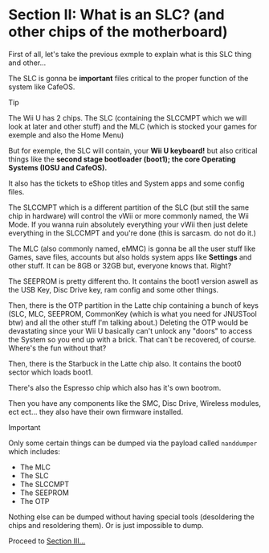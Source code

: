 # Section II: What is an SLC? (and other chips of the motherboard)

First of all, let's take the previous exmple to explain what is this SLC thing and other...

The SLC is gonna be **important** files critical to the proper function of the system like CafeOS.

> [!TIP]
The Wii U has 2 chips. The SLC (containing the SLCCMPT which we will look at later and other stuff) and the MLC (which is stocked your games for exemple and also the Home Menu)

But for exemple, the SLC will contain, your **Wii U keyboard!** but also critical things like the **second stage bootloader (boot1); the core Operating Systems (IOSU and CafeOS).**

It also has the tickets to eShop titles and System apps and some config files.

The SLCCMPT which is a different partition of the SLC (but still the same chip in hardware) will control the vWii or more commonly named, the Wii Mode. If you wanna ruin absolutely everything your vWii then just delete everything in the SLCCMPT and you're done (this is sarcasm. do not do it.)

The MLC (also commonly named, eMMC) is gonna be all the user stuff like Games, save files, accounts but also holds system apps like **Settings** and other stuff. It can be 8GB or 32GB but, everyone knows that. Right?

The SEEPROM is pretty different tho. It contains the boot1 version aswell as the USB Key, Disc Drive key, ram config and some other things.

Then, there is the OTP partition in the Latte chip containing a bunch of keys (SLC, MLC, SEEPROM, CommonKey (which is what you need for JNUSTool btw) and all the other stuff I'm talking about.) Deleting the OTP would be devastating since your Wii U basically can't unlock any "doors" to access the System so you end up with a brick. That can't be recovered, of course. Where's the fun without that?

Then, there is the Starbuck in the Latte chip also. It contains the boot0 sector which loads boot1.

There's also the Espresso chip which also has it's own bootrom.

Then you have any components like the SMC, Disc Drive, Wireless modules, ect ect... they also have their own firmware installed.

> [!IMPORTANT]
Only some certain things can be dumped via the payload called `nanddumper` which includes:

- The MLC
- The SLC
- The SLCCMPT
- The SEEPROM
- The OTP

Nothing else can be dumped without having special tools (desoldering the chips and resoldering them). Or is just impossible to dump.

Proceed to [Section III...](/assets/Section3.md)
